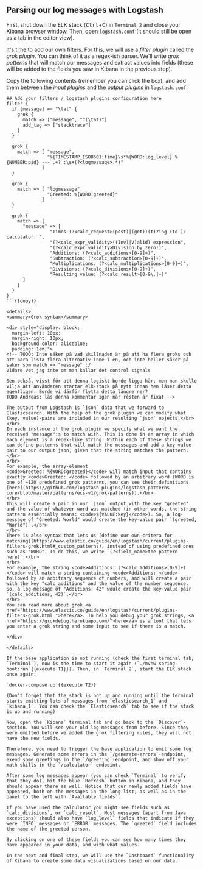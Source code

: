 <p></p>

## Parsing our log messages with Logstash

First, shut down the ELK stack (<kbd>Ctrl</kbd>+<kbd>C</kbd>) in `Terminal 2` and close your Kibana browser window. Then, open `logstash.conf` (it should still be open as a tab in the editor view).

It's time to add our own filters. For this, we will use a *filter plugin* called the *grok plugin*. You can think of it as a regex-ish parser. We'll write *grok patterns* that will match our messages and extract values into fields (these will be added to the fields you saw in Kibana in the previous step).

<!--
En aside om grok-plugin, länka till https://www.elastic.co/guide/en/logstash/current/plugins-filters-grok.html och http://grokdebug.herokuapp.com/

Ge ett bra exempel på hur grok arbetar för att dela upp text i olika 'fält' (som sedan dyker upp i Kibana, återigen är detta ett betydelsefullt ord).

-->

Copy the following contents (remember you can click the box), and add them between the *input plugins* and the *output plugins* in `logstash.conf`:

```
## Add your filters / logstash plugins configuration here
filter {
  if [message] =~ "\tat" {
    grok {
      match => ["message", "^(\tat)"]
      add_tag => ["stacktrace"]
    }
  }
  
  grok {
    match => [ "message",
               "%{TIMESTAMP_ISO8601:time}\s*%{WORD:log_level} %{NUMBER:pid} --- .+? :\s+(?<logmessage>.*)"
             ]
  }

  grok {
    match => [ "logmessage",
               "Greeted: %{WORD:greeted}"
             ]
  }

  grok {
    match => {
      "message" => [
                "Times (?<calc_request>(post)|(get))(t)?ing (to )?calculator: ",
                "(?<calc_expr_validity>((Inv)|V)alid) expression", 
                "(?<calc_expr_validity>Division by zero!)",
                "Additions: (?<calc_additions>[0-9]+)",
                "Subtraction: (?<calc_subtraction>[0-9]+)",
                "Multiplications: (?<calc_multiplications>[0-9]+)",
                "Divisions: (?<calc_divisions>[0-9]+)",
                "Resulting value: (?<calc_result>[0-9\.]+)"
      ]
    }
  }
}
```{{copy}}

<details>
<summary>Grok syntax</summary>

<div style="display: block;
  margin-left: 10px;
  margin-right: 10px;
  background-color: aliceblue;
  padding: 1em;">
<!-- TODO: Inte säker på vad skillnaden är på att ha flera groks och att bara lista flera alternativ inne i en, och inte heller säker på saker som match => "message" :/ 
Vidare vet jag inte om man kallar det control signals 

Sen också, visst för att denna logiskt borde ligga här, men man skulle vilja att användaren startar elk-stack på nytt innan hen läser detta egentligen. Borde vi därför flytta detta längre ner?
TODO Andreas: läs denna kommentar igen när resten är fixat -->

The output from Logstash is `json` data that we forward to Elasticsearch. With the help of the grok plugin we can modify what (key, value)-pairs are included in our resulting `json` objects.</br>
</br> 
In each instance of the grok plugin we specify what we want the received "message":s to match with. This is done in an array in which each element is a regex-like string. Within each of these strings we can define patterns that will match the messages and add a key-value pair to our output json, given that the string matches the pattern.</br>
</br>
For example, the array-element
<code>Greeted: %{WORD:greeted}</code> will match input that contains exactly <code>Greeted: </code> followed by an arbitrary word (WORD is one of ~120 predefined grok patterns, you can see their definitions [here](https://github.com/logstash-plugins/logstash-patterns-core/blob/master/patterns/ecs-v1/grok-patterns)).</br>
</br>
This will create a pair in our `json` output with the key "greeted" and the value of whatever word was matched (in other words, the string pattern essentially means: <code>${VALUE:key}</code>). So, a log-message of "Greeted: World" would create the key-value pair `(greeted, "World")`.</br>
</br>
There is also syntax that lets us [define our own critera for matching](https://www.elastic.co/guide/en/logstash/current/plugins-filters-grok.html#_custom_patterns), instead of using predefined ones such as "WORD". To do this, we write `(?<field_name>the pattern here)`.</br>
</br>
For example, the string <code>Additions: (?<calc_additions>[0-9]+)</code> will match a string containing <code>Additions: </code> followed by an arbitrary sequence of numbers, and will create a pair with the key "calc_additions" and the value of the number sequence. So, a log-message of "Additions: 42" would create the key-value pair `(calc_additions, 42)`.</br>
</br>
You can read more about grok <a href="https://www.elastic.co/guide/en/logstash/current/plugins-filters-grok.html ">here</a>. To help you debug your grok strings, <a href="https://grokdebug.herokuapp.com/">here</a> is a tool that lets you enter a grok string and some input to see if there is a match.

</div>

</details>

If the base application is not running (check the first terminal tab, `Terminal`), now is the time to start it again (`./mvnw spring-boot:run`{{execute T1}}). Then, in `Terminal 2`, start the ELK stack once again:

`docker-compose up`{{execute T2}}

(Don't forget that the stack is not up and running until the terminal starts emitting lots of messages from `elasticsearch_1` and `kibana_1`. You can check the `Elasticsearch` tab to see if the stack is up and running)

Now, open the `Kibana` terminal tab and go back to the `Discover`-section. You will see your old log messages from before. Since they were emitted before we added the grok filtering rules, they will not have the new fields.

Therefore, you need to trigger the base application to emit some log messages. Generate some errors in the `/generate-errors`-endpoint, exend some greetings in the `/greeting`-endpoint, and show off your math skills in the `/calculator`-endpoint.

After some log messages appear (you can check `Terminal` to verify that they do), hit the blue `Refresh` button in Kibana, and they should appear there as well. Notice that our newly added fields have appeared, both on the messages in the long list, as well as in the panel to the left with `Available fields`.

If you have used the calculator you might see fields such as `calc_divisions`, or `calc_result`. Most messages (apart from Java exceptions) should also have `log_level` fields that indicate if they were `INFO` messages or `ERROR` messages. The `greeted` field includes the name of the greeted person.

By clicking on one of these fields you can see how many times they have appeared in your data, and with what values.

In the next and final step, we will use the `Dashboard` functionality of Kibana to create some data visualizations based on our data.